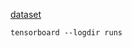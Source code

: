 [dataset](https://www.kaggle.com/jahelsantiagoleon/female-anime-characters-anime-dataset)

```
tensorboard --logdir runs
```